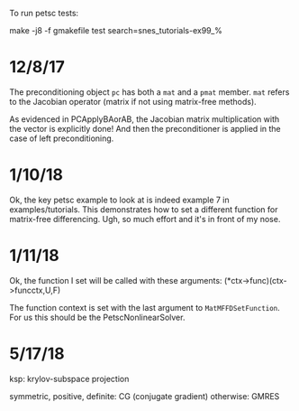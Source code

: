 To run petsc tests:

make -j8 -f gmakefile test search=snes_tutorials-ex99_%

# 12/8/17

The preconditioning object `pc` has both a `mat` and a `pmat` member. `mat`
refers to the Jacobian operator (matrix if not using matrix-free methods).

As evidenced in PCApplyBAorAB, the Jacobian matrix multiplication with the
vector is explicitly done! And then the preconditioner is applied in the case of
left preconditioning.

# 1/10/18

Ok, the key petsc example to look at is indeed example 7 in
examples/tutorials. This demonstrates how to set a different function for
matrix-free differencing. Ugh, so much effort and it's in front of my nose.

# 1/11/18

Ok, the function I set will be called with these arguments:
(*ctx->func)(ctx->funcctx,U,F)

The function context is set with the last argument to `MatMFFDSetFunction`. For us this should be the PetscNonlinearSolver.

# 5/17/18

ksp: krylov-subspace projection

symmetric, positive, definite: CG (conjugate gradient)
otherwise: GMRES
